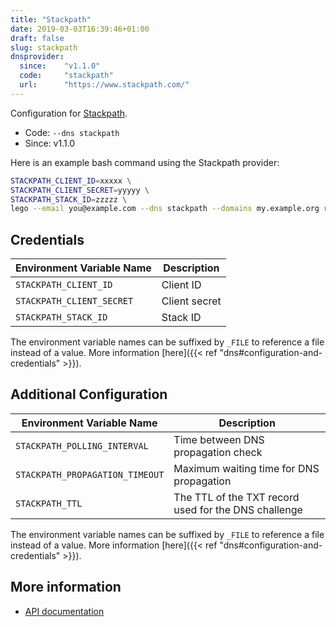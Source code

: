 ```yaml
---
title: "Stackpath"
date: 2019-03-03T16:39:46+01:00
draft: false
slug: stackpath
dnsprovider:
  since:    "v1.1.0"
  code:     "stackpath"
  url:      "https://www.stackpath.com/"
---
```


<!-- THIS DOCUMENTATION IS AUTO-GENERATED. PLEASE DO NOT EDIT. -->
<!-- providers/dns/stackpath/stackpath.toml -->
<!-- THIS DOCUMENTATION IS AUTO-GENERATED. PLEASE DO NOT EDIT. -->


Configuration for [Stackpath](https://www.stackpath.com/).


<!--more-->

- Code: `--dns stackpath`
- Since: v1.1.0


Here is an example bash command using the Stackpath provider:

```bash
STACKPATH_CLIENT_ID=xxxxx \
STACKPATH_CLIENT_SECRET=yyyyy \
STACKPATH_STACK_ID=zzzzz \
lego --email you@example.com --dns stackpath --domains my.example.org run
```




## Credentials

| Environment Variable Name | Description |
|-----------------------|-------------|
| `STACKPATH_CLIENT_ID` | Client ID |
| `STACKPATH_CLIENT_SECRET` | Client secret |
| `STACKPATH_STACK_ID` | Stack ID |

The environment variable names can be suffixed by `_FILE` to reference a file instead of a value.
More information [here]({{< ref "dns#configuration-and-credentials" >}}).


## Additional Configuration

| Environment Variable Name | Description |
|--------------------------------|-------------|
| `STACKPATH_POLLING_INTERVAL` | Time between DNS propagation check |
| `STACKPATH_PROPAGATION_TIMEOUT` | Maximum waiting time for DNS propagation |
| `STACKPATH_TTL` | The TTL of the TXT record used for the DNS challenge |

The environment variable names can be suffixed by `_FILE` to reference a file instead of a value.
More information [here]({{< ref "dns#configuration-and-credentials" >}}).




## More information

- [API documentation](https://developer.stackpath.com/en/api/dns/#tag/Zone)

<!-- THIS DOCUMENTATION IS AUTO-GENERATED. PLEASE DO NOT EDIT. -->
<!-- providers/dns/stackpath/stackpath.toml -->
<!-- THIS DOCUMENTATION IS AUTO-GENERATED. PLEASE DO NOT EDIT. -->
